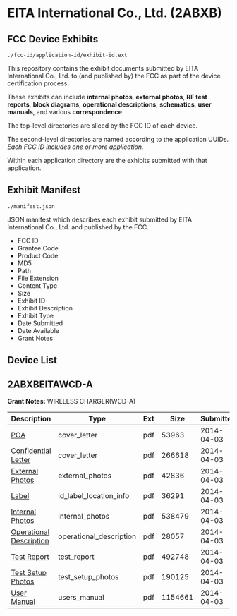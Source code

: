 # EITA International Co., Ltd. (2ABXB)
## FCC Device Exhibits

```
./fcc-id/application-id/exhibit-id.ext
```

This repository contains the exhibit documents submitted by EITA International Co., Ltd. to (and published by) the FCC as part of the device certification process.

These exhibits can include **internal photos**, **external photos**, **RF test reports**, **block diagrams**, **operational descriptions**, **schematics**, **user manuals**, and various **correspondence**.

The top-level directories are sliced by the FCC ID of each device.

The second-level directories are named according to the application UUIDs. *Each FCC ID includes one or more application.*

Within each application directory are the exhibits submitted with that application. 

## Exhibit Manifest

```
./manifest.json
```

JSON manifest which describes each exhibit submitted by EITA International Co., Ltd. and published by the FCC.

- FCC ID
- Grantee Code
- Product Code
- MD5
- Path
- File Extension
- Content Type
- Size
- Exhibit ID
- Exhibit Description
- Exhibit Type
- Date Submitted
- Date Available
- Grant Notes

## Device List
## 2ABXBEITAWCD-A
**Grant Notes:** WIRELESS CHARGER(WCD-A)

| Description | Type | Ext | Size | Submitted | Available |
| ----------- | ---- | --- | ---- | --------- | --------- |
| [POA](2ABXBEITAWCD-A/e2705d8f3038828a0faefe4f1118cc0a/2233340.pdf) | cover_letter | pdf | 53963 | 2014-04-03 | 2014-04-03 |
| [Confidential Letter](2ABXBEITAWCD-A/e2705d8f3038828a0faefe4f1118cc0a/2233344.pdf) | cover_letter | pdf | 266618 | 2014-04-03 | 2014-04-03 |
| [External Photos](2ABXBEITAWCD-A/e2705d8f3038828a0faefe4f1118cc0a/2233337.pdf) | external_photos | pdf | 42836 | 2014-04-03 | 2014-09-30 |
| [Label](2ABXBEITAWCD-A/e2705d8f3038828a0faefe4f1118cc0a/2233343.pdf) | id_label_location_info | pdf | 36291 | 2014-04-03 | 2014-04-03 |
| [Internal Photos](2ABXBEITAWCD-A/e2705d8f3038828a0faefe4f1118cc0a/2233338.pdf) | internal_photos | pdf | 538479 | 2014-04-03 | 2014-09-30 |
| [Operational Description](2ABXBEITAWCD-A/e2705d8f3038828a0faefe4f1118cc0a/2233341.pdf) | operational_description | pdf | 28057 | 2014-04-03 | 2014-04-03 |
| [Test Report](2ABXBEITAWCD-A/e2705d8f3038828a0faefe4f1118cc0a/2233342.pdf) | test_report | pdf | 492748 | 2014-04-03 | 2014-04-03 |
| [Test Setup Photos](2ABXBEITAWCD-A/e2705d8f3038828a0faefe4f1118cc0a/2233339.pdf) | test_setup_photos | pdf | 190125 | 2014-04-03 | 2014-09-30 |
| [User Manual](2ABXBEITAWCD-A/e2705d8f3038828a0faefe4f1118cc0a/2233336.pdf) | users_manual | pdf | 1154661 | 2014-04-03 | 2014-09-30 |
